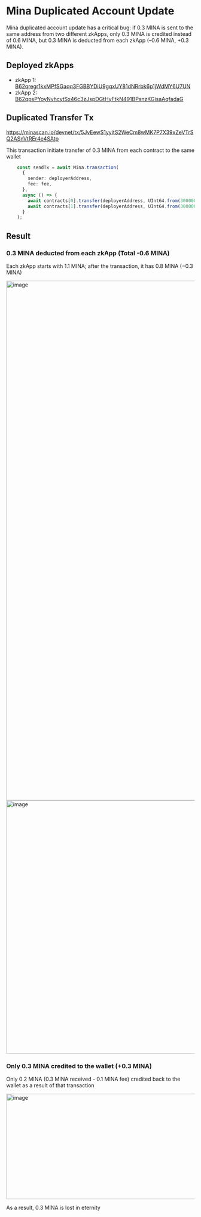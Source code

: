 # Mina Duplicated Account Update

Mina duplicated account update has a critical bug: if 0.3 MINA is sent to the same address from two different zkApps, only 0.3 MINA is credited instead of 0.6 MINA, but 0.3 MINA is deducted from each zkApp (–0.6 MINA, +0.3 MINA).

## Deployed zkApps
* zkApp 1: [B62qregr1kxMPfSGaqq3FGBBYDiU9gqxUY81dNRrbk6p1jWdMY6U7UN](https://minascan.io/devnet/account/B62qregr1kxMPfSGaqq3FGBBYDiU9gqxUY81dNRrbk6p1jWdMY6U7UN/zk-txs)
* zkApp 2: [B62qpsPYoyNvhcytSx46c3zJspDGtHyFtkN491BPsnzKGisaAqfadaG](https://minascan.io/devnet/account/B62qpsPYoyNvhcytSx46c3zJspDGtHyFtkN491BPsnzKGisaAqfadaG/zk-txs)

## Duplicated Transfer Tx
https://minascan.io/devnet/tx/5JvEewS1yyitS2WeCm8wMK7P7X39xZeVTrSQ2ASnVtREr4e4SAtp

This transaction initiate transfer of 0.3 MINA from each contract to the same wallet

```typescript
    const sendTx = await Mina.transaction(
      {
        sender: deployerAddress,
        fee: fee,
      },
      async () => {
        await contracts[0].transfer(deployerAddress, UInt64.from(300000000));
        await contracts[1].transfer(deployerAddress, UInt64.from(300000000));
      }
    );
```

## Result

### 0.3 MINA deducted from each zkApp (Total -0.6 MINA)

Each zkApp starts with 1.1 MINA; after the transaction, it has 0.8 MINA (−0.3 MINA)

<img width="2704" height="1390" alt="image" src="https://github.com/user-attachments/assets/444710d8-89b6-4ae4-b514-fc0d32b3e583" />

<img width="1366" height="678" alt="image" src="https://github.com/user-attachments/assets/764a8a2a-f862-45e7-8b21-6fe3479ec209" />

### Only 0.3 MINA credited to the wallet (+0.3 MINA)

Only 0.2 MINA (0.3 MINA received - 0.1 MINA fee) credited back to the wallet as a result of that transaction

<img width="855" height="282" alt="image" src="https://github.com/user-attachments/assets/d670cdca-edc5-408f-a209-d45ec6875605" />

As a result, 0.3 MINA is lost in eternity

